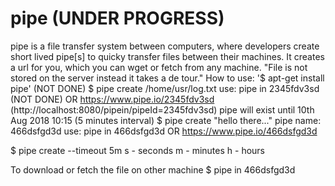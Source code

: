 # pipe (UNDER PROGRESS)
pipe is a file transfer system between computers, where developers create short lived pipe[s] to quicky transfer files between their machines. It creates a url for you, which you can wget or fetch from any machine.
"File is not stored on the server instead it takes a de tour."
How to use:
'$ apt-get install pipe' (NOT DONE)
$ pipe create /home/usr/log.txt 
use:
pipe in 2345fdv3sd (NOT DONE)
OR
https://www.pipe.io/2345fdv3sd
(http://localhost:8080/pipein/pipeId=2345fdv3sd)
pipe will exist until 10th Aug 2018 10:15 (5 minutes interval)
$ pipe create "hello there..."
pipe name: 466dsfgd3d
use:
pipe in 466dsfgd3d
OR
https://www.pipe.io/466dsfgd3d

$ pipe create <file-name> --timeout 5m
s - seconds
m - minutes
h - hours

To download or fetch the file on other machine
$ pipe in 466dsfgd3d
